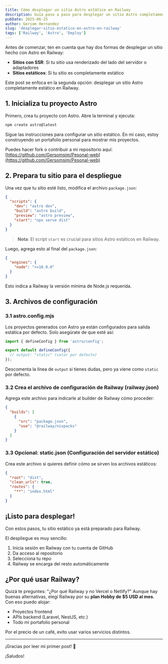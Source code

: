 ```yaml
---
title: Cómo desplegar un sitio Astro estático en Railway
description: Guía paso a paso para desplegar un sitio Astro completamente estático en Railway de forma sencilla y eficiente.
pubDate: 2025-06-25
author: Gersom Hernandez
slug: 'desplegar-sitio-estatico-en-astro-en-railway'
tags: ['Railway', 'Astro', 'Deploy']
---
```


Antes de comenzar, ten en cuenta que hay dos formas de desplegar un sitio hecho con Astro en Railway:

- **Sitios con SSR**: Si tu sitio usa renderizado del lado del servidor o adaptadores
- **Sitios estáticos**: Si tu sitio es completamente estático

Este post se enfoca en la segunda opción: desplegar un sitio Astro completamente estático en Railway.

## 1. Inicializa tu proyecto Astro

Primero, crea tu proyecto con Astro. Abre la terminal y ejecuta:

```bash
npm create astro@latest
```

Sigue las instrucciones para configurar un sitio estático. En mi caso, estoy construyendo un portafolio personal para mostrar mis proyectos.

Puedes hacer fork o contribuir a mi repositorio aquí: [https://github.com/Gersomsim/Pesonal-web](https://github.com/Gersomsim/Pesonal-web)

## 2. Prepara tu sitio para el despliegue

Una vez que tu sitio esté listo, modifica el archivo `package.json`:

```json
{
  "scripts": {
    "dev": "astro dev",
    "build": "astro build",
    "preview": "astro preview",
    "start": "npx serve dist"
  }
}
```

> **Nota**: El script `start` es crucial para sitios Astro estáticos en Railway.

Luego, agrega esto al final del `package.json`:

```json
{
  "engines": {
    "node": ">=18.0.0"
  }
}
```

Esto indica a Railway la versión mínima de Node.js requerida.

## 3. Archivos de configuración

### 3.1 astro.config.mjs

Los proyectos generados con Astro ya están configurados para salida estática por defecto. Solo asegúrate de que esté así:

```javascript
import { defineConfig } from 'astro/config';

export default defineConfig({
  // output: "static" (valor por defecto)
});
```

Descomenta la línea de `output` si tienes dudas, pero ya viene como `static` por defecto.

### 3.2 Crea el archivo de configuración de Railway (railway.json)

Agrega este archivo para indicarle al builder de Railway cómo proceder:

```json
{
  "builds": [
    {
      "src": "package.json",
      "use": "@railway/nixpacks"
    }
  ]
}
```

### 3.3 Opcional: static.json (Configuración del servidor estático)

Crea este archivo si quieres definir cómo se sirven los archivos estáticos:

```json
{
  "root": "dist",
  "clean_urls": true,
  "routes": {
    "**": "index.html"
  }
}
```

## ¡Listo para desplegar!

Con estos pasos, tu sitio estático ya está preparado para Railway.

El despliegue es muy sencillo:

1. Inicia sesión en Railway con tu cuenta de GitHub
2. Da acceso al repositorio
3. Selecciona tu repo
4. Railway se encarga del resto automáticamente

## ¿Por qué usar Railway?

Quizá te preguntes: "¿Por qué Railway y no Vercel o Netlify?" Aunque hay buenas alternativas, elegí Railway por su **plan Hobby de $5 USD al mes**. Con eso puedo alojar:

- Proyectos frontend
- APIs backend (Laravel, NestJS, etc.)
- Todo mi portafolio personal

Por el precio de un café, evito usar varios servicios distintos.

---

¡Gracias por leer mi primer post! 🚀

¡Saludos!
